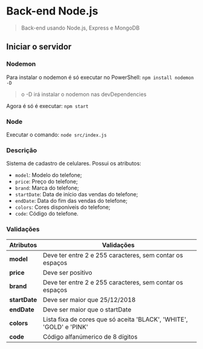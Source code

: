 # Back-end Node.js
> Back-end usando Node.js, Express e MongoDB

## Iniciar o servidor
### Nodemon
Para instalar o nodemon é só executar no PowerShell: ```npm install nodemon -D```
> o -D irá instalar o nodemon nas devDependencies

Agora é só é executar: ```npm start```

### Node
Executar o comando: ```node src/index.js```

### Descrição
Sistema de cadastro de celulares. Possui os atributos:
- ```model```: Modelo do telefone;
- ```price```: Preço do telefone;
- ```brand```: Marca do telefone;
- ```startDate```: Data de início das vendas do telefone;
- ```endDate```: Data do fim das vendas do telefone;
- ```colors```: Cores disponíveis do telefone;
- ```code```: Código do telefone.

### Validações

|   Atributos   | Validações                                                          |
|---------------|---------------------------------------------------------------------|
| **model**     | Deve ter entre 2 e 255 caracteres, sem contar os espaços            |    
| **price**     | Deve ser positivo                                                   |
| **brand**     | Deve ter entre 2 e 255 caracteres, sem contar os espaços            |
| **startDate** | Deve ser maior que 25/12/2018                                       |
| **endDate**   | Deve ser maior que o startDate                                      |
| **colors**    | Lista fixa de cores que só aceita 'BLACK', 'WHITE', 'GOLD' e 'PINK' |
| **code**      | Código alfanúmerico de 8 dígitos                                    |

